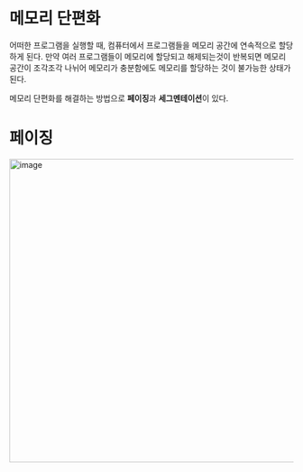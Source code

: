 # 메모리 단편화
어떠한 프로그램을 실행할 때, 컴퓨터에서 프로그램들을 메모리 공간에 연속적으로 할당하게 된다. 
만약 여러 프로그램들이 메모리에 할당되고 해제되는것이 반복되면 메모리 공간이 조각조각 나뉘어 메모리가 충분함에도 메모리를 할당하는 것이 불가능한 상태가 된다.

메모리 단편화를 해결하는 방법으로 **페이징**과 **세그멘테이션**이 있다.

# 페이징
<img width="538" alt="image" src="https://github.com/amazinguss/cs_study/assets/57309311/eb69fc2f-bff1-4790-a032-9fbf8cbe767d">


